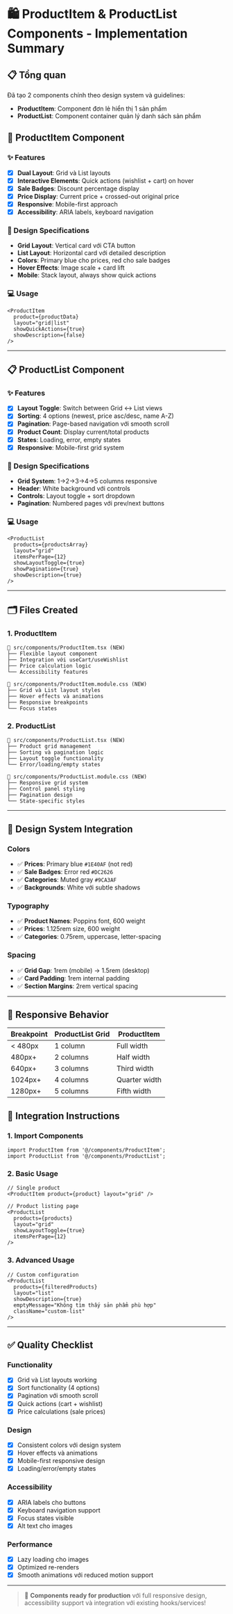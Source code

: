 # 🛍️ ProductItem & ProductList Components - Implementation Summary

## 📋 Tổng quan
Đã tạo 2 components chính theo design system và guidelines:
- **ProductItem**: Component đơn lẻ hiển thị 1 sản phẩm
- **ProductList**: Component container quản lý danh sách sản phẩm

## 🔧 ProductItem Component

### ✨ Features
- [x] **Dual Layout**: Grid và List layouts
- [x] **Interactive Elements**: Quick actions (wishlist + cart) on hover
- [x] **Sale Badges**: Discount percentage display
- [x] **Price Display**: Current price + crossed-out original price
- [x] **Responsive**: Mobile-first approach
- [x] **Accessibility**: ARIA labels, keyboard navigation

### 🎨 Design Specifications
- **Grid Layout**: Vertical card với CTA button
- **List Layout**: Horizontal card với detailed description
- **Colors**: Primary blue cho prices, red cho sale badges
- **Hover Effects**: Image scale + card lift
- **Mobile**: Stack layout, always show quick actions

### 💻 Usage
```tsx
<ProductItem
  product={productData}
  layout="grid|list"
  showQuickActions={true}
  showDescription={false}
/>
```

---

## 📋 ProductList Component

### ✨ Features
- [x] **Layout Toggle**: Switch between Grid ↔ List views
- [x] **Sorting**: 4 options (newest, price asc/desc, name A-Z)
- [x] **Pagination**: Page-based navigation với smooth scroll
- [x] **Product Count**: Display current/total products
- [x] **States**: Loading, error, empty states
- [x] **Responsive**: Mobile-first grid system

### 🎨 Design Specifications
- **Grid System**: 1→2→3→4→5 columns responsive
- **Header**: White background với controls
- **Controls**: Layout toggle + sort dropdown
- **Pagination**: Numbered pages với prev/next buttons

### 💻 Usage
```tsx
<ProductList
  products={productsArray}
  layout="grid"
  itemsPerPage={12}
  showLayoutToggle={true}
  showPagination={true}
  showDescription={true}
/>
```

---

## 🗂️ Files Created

### 1. ProductItem
```
📄 src/components/ProductItem.tsx (NEW)
├── Flexible layout component
├── Integration với useCart/useWishlist
├── Price calculation logic
└── Accessibility features

📄 src/components/ProductItem.module.css (NEW)
├── Grid và List layout styles
├── Hover effects và animations
├── Responsive breakpoints
└── Focus states
```

### 2. ProductList
```
📄 src/components/ProductList.tsx (NEW)
├── Product grid management
├── Sorting và pagination logic
├── Layout toggle functionality
└── Error/loading/empty states

📄 src/components/ProductList.module.css (NEW)
├── Responsive grid system
├── Control panel styling
├── Pagination design
└── State-specific styles
```

---

## 🎨 Design System Integration

### Colors
- ✅ **Prices**: Primary blue `#1E40AF` (not red)
- ✅ **Sale Badges**: Error red `#DC2626`
- ✅ **Categories**: Muted gray `#9CA3AF`
- ✅ **Backgrounds**: White với subtle shadows

### Typography
- ✅ **Product Names**: Poppins font, 600 weight
- ✅ **Prices**: 1.125rem size, 600 weight
- ✅ **Categories**: 0.75rem, uppercase, letter-spacing

### Spacing
- ✅ **Grid Gap**: 1rem (mobile) → 1.5rem (desktop)
- ✅ **Card Padding**: 1rem internal padding
- ✅ **Section Margins**: 2rem vertical spacing

---

## 📱 Responsive Behavior

| Breakpoint | ProductList Grid | ProductItem |
|------------|------------------|-------------|
| < 480px    | 1 column         | Full width  |
| 480px+     | 2 columns        | Half width  |
| 640px+     | 3 columns        | Third width |
| 1024px+    | 4 columns        | Quarter width|
| 1280px+    | 5 columns        | Fifth width |

## 🚀 Integration Instructions

### 1. Import Components
```tsx
import ProductItem from '@/components/ProductItem';
import ProductList from '@/components/ProductList';
```

### 2. Basic Usage
```tsx
// Single product
<ProductItem product={product} layout="grid" />

// Product listing page
<ProductList 
  products={products} 
  layout="grid"
  showLayoutToggle={true}
  itemsPerPage={12}
/>
```

### 3. Advanced Usage
```tsx
// Custom configuration
<ProductList
  products={filteredProducts}
  layout="list"
  showDescription={true}
  emptyMessage="Không tìm thấy sản phẩm phù hợp"
  className="custom-list"
/>
```

---

## ✅ Quality Checklist

### Functionality
- [x] Grid và List layouts working
- [x] Sort functionality (4 options)
- [x] Pagination với smooth scroll
- [x] Quick actions (cart + wishlist)
- [x] Price calculations (sale prices)

### Design
- [x] Consistent colors với design system
- [x] Hover effects và animations
- [x] Mobile-first responsive design
- [x] Loading/error/empty states

### Accessibility
- [x] ARIA labels cho buttons
- [x] Keyboard navigation support
- [x] Focus states visible
- [x] Alt text cho images

### Performance
- [x] Lazy loading cho images
- [x] Optimized re-renders
- [x] Smooth animations với reduced motion support

---

> 🎉 **Components ready for production** với full responsive design, accessibility support và integration với existing hooks/services!
